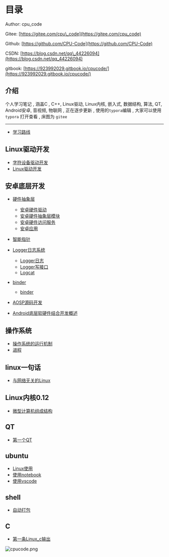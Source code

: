 # 目录

Author: cpu\_code

Gitee: [https://gitee.com/cpu\_code](https://gitee.com/cpu_code)

Github: [https://github.com/CPU-Code](https://github.com/CPU-Code)

CSDN: [https://blog.csdn.net/qq\_44226094](https://blog.csdn.net/qq_44226094)

gitbook: [https://923992029.gitbook.io/cpucode/](https://923992029.gitbook.io/cpucode/)

## 介绍

个人学习笔记 , 涵盖C , C++, Linux驱动, Linux内核, 嵌入式, 数据结构, 算法, QT, Android安卓, 音视频, 物联网 , 正在逐步更新 , 使用的`typora`编辑 , 大家可以使用 `typora` 打开查看 , 床图为 `gitee`

-----------------------

* [学习路线](Learnig_route.md)

## Linux驱动开发 <a id="linux_driver"></a>

* [字符设备驱动开发](linux_driver/character_device_driver.md)
* [Linux驱动开发](linux_driver/linux_driver.md)

## 安卓底层开发 <a id="android_bottom"></a>

* [硬件抽象层](android_bottom/hardware_abstraction_layer/README.md)
  * [安卓硬件驱动](android_bottom/hardware_abstraction_layer/Android_hardware_driver.md)
  * [安卓硬件抽象层模块](android_bottom/hardware_abstraction_layer/Android_hardware_abstraction_layer_module.md)
  * [安卓硬件访问服务](android_bottom/hardware_abstraction_layer/Android_hardware_access_service.md)
  * [安卓应用](android_bottom/hardware_abstraction_layer/Android_application.md)

* [智能指针](android_bottom/smart_pointer.md)

* [Logger日志系统](android_bottom/logger_log_system/README.md)
  * [Logger日志](android_bottom/logger_log_system/Logger_log.md)
  * [Logger写接口](android_bottom/logger_log_system/Log_interface.md)
  * [Logcat](android_bottom/logger_log_system/logcat.md)


* [binder](android_bottom/binder/README.md)
  * [binder](android_bottom/binder/binder.md)

* [AOSP源码开发](android_bottom/aosp.md)

* [Android底层软硬件结合开发概述](android_bottom/summary.md)


## 操作系统 <a id="operating_system"></a>

* [操作系统的运行机制](operating_system/operat_mechanism.md)
* [进程](operating_system/process.md)

## linux一句话 <a id="linux_in_a_word"></a>

* [与网络无关的Linux](linux_in_a_word/network_indepen.md)

## Linux内核0.12 <a id="linux_kernel_0_12"></a>

* [微型计算机组成结构](linux_kernel_0_12/computer_composition.md)


## QT <a id="QT"></a>

* [第一个QT](QT/first_qt.md)

## ubuntu <a id="ubuntu"></a>

* [Linux使用](ubuntu/linux_use.md)
* [使用notebook](ubuntu/use_notebook.md)
* [使用vscode](ubuntu/use_vscode.md)

## shell <a id="shell"></a>

* [自动打包](shell/Auto_packaging.md)

## C <a id="C"></a>

* [第一条Linux_c输出](C/print_cpucode.md)



![cpucode.png](https://s1.ax1x.com/2020/06/18/Nnpxmj.png)

